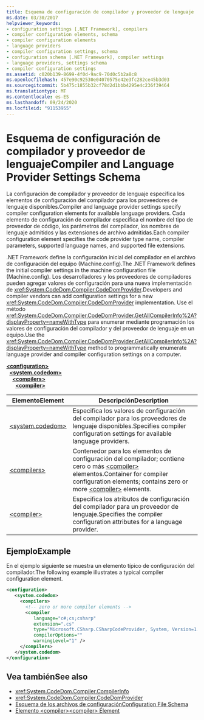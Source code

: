 ```yaml
---
title: Esquema de configuración de compilador y proveedor de lenguaje
ms.date: 03/30/2017
helpviewer_keywords:
- configuration settings [.NET Framework], compilers
- compiler configuration elements, schema
- compiler configuration elements
- language providers
- compiler configuration settings, schema
- configuration schema [.NET Framework], compiler settings
- language providers, settings schema
- compiler configuration settings
ms.assetid: c020b139-8699-4f0d-9ac9-70d0c5b2a8c8
ms.openlocfilehash: 457e90c92530e04070575e42e3fc282ce45b3d03
ms.sourcegitcommit: 5b475c1855b32cf78d2d1bbb4295e4c236f39464
ms.translationtype: MT
ms.contentlocale: es-ES
ms.lasthandoff: 09/24/2020
ms.locfileid: "91153955"
---
```

# <a name="compiler-and-language-provider-settings-schema"></a><span data-ttu-id="6d8cf-102">Esquema de configuración de compilador y proveedor de lenguaje</span><span class="sxs-lookup"><span data-stu-id="6d8cf-102">Compiler and Language Provider Settings Schema</span></span>

<span data-ttu-id="6d8cf-103">La configuración de compilador y proveedor de lenguaje especifica los elementos de configuración del compilador para los proveedores de lenguaje disponibles.</span><span class="sxs-lookup"><span data-stu-id="6d8cf-103">Compiler and language provider settings specify compiler configuration elements for available language providers.</span></span> <span data-ttu-id="6d8cf-104">Cada elemento de configuración de compilador especifica el nombre del tipo de proveedor de código, los parámetros del compilador, los nombres de lenguaje admitidos y las extensiones de archivo admitidas.</span><span class="sxs-lookup"><span data-stu-id="6d8cf-104">Each compiler configuration element specifies the code provider type name, compiler parameters, supported language names, and supported file extensions.</span></span>  
  
<span data-ttu-id="6d8cf-105">.NET Framework define la configuración inicial del compilador en el archivo de configuración del equipo (Machine.config).</span><span class="sxs-lookup"><span data-stu-id="6d8cf-105">The .NET Framework defines the initial compiler settings in the machine configuration file (Machine.config).</span></span> <span data-ttu-id="6d8cf-106">Los desarrolladores y los proveedores de compiladores pueden agregar valores de configuración para una nueva implementación de <xref:System.CodeDom.Compiler.CodeDomProvider>.</span><span class="sxs-lookup"><span data-stu-id="6d8cf-106">Developers and compiler vendors can add configuration settings for a new <xref:System.CodeDom.Compiler.CodeDomProvider> implementation.</span></span> <span data-ttu-id="6d8cf-107">Use el método <xref:System.CodeDom.Compiler.CodeDomProvider.GetAllCompilerInfo%2A?displayProperty=nameWithType> para enumerar mediante programación los valores de configuración del compilador y del proveedor de lenguaje en un equipo.</span><span class="sxs-lookup"><span data-stu-id="6d8cf-107">Use the <xref:System.CodeDom.Compiler.CodeDomProvider.GetAllCompilerInfo%2A?displayProperty=nameWithType> method to programmatically enumerate language provider and compiler configuration settings on a computer.</span></span>  
  
[**\<configuration>**](../configuration-element.md)\
&nbsp;&nbsp;[**\<system.codedom>**](system-codedom-element.md)\
&nbsp;&nbsp;&nbsp;&nbsp;[**\<compilers>**](compilers-element.md)\
&nbsp;&nbsp;&nbsp;&nbsp;&nbsp;&nbsp;[**\<compiler>**](compiler-element.md)
  
|<span data-ttu-id="6d8cf-108">Elemento</span><span class="sxs-lookup"><span data-stu-id="6d8cf-108">Element</span></span>|<span data-ttu-id="6d8cf-109">Descripción</span><span class="sxs-lookup"><span data-stu-id="6d8cf-109">Description</span></span>|  
|-------------|-----------------|  
|[\<system.codedom>](system-codedom-element.md)|<span data-ttu-id="6d8cf-110">Especifica los valores de configuración del compilador para los proveedores de lenguaje disponibles.</span><span class="sxs-lookup"><span data-stu-id="6d8cf-110">Specifies compiler configuration settings for available language providers.</span></span>|  
|[\<compilers>](compilers-element.md)|<span data-ttu-id="6d8cf-111">Contenedor para los elementos de configuración del compilador; contiene cero o más [\<compiler>](compiler-element.md) elementos.</span><span class="sxs-lookup"><span data-stu-id="6d8cf-111">Container for compiler configuration elements; contains zero or more [\<compiler>](compiler-element.md) elements.</span></span>|  
|[\<compiler>](compiler-element.md)|<span data-ttu-id="6d8cf-112">Especifica los atributos de configuración del compilador para un proveedor de lenguaje.</span><span class="sxs-lookup"><span data-stu-id="6d8cf-112">Specifies the compiler configuration attributes for a language provider.</span></span>|  
  
## <a name="example"></a><span data-ttu-id="6d8cf-113">Ejemplo</span><span class="sxs-lookup"><span data-stu-id="6d8cf-113">Example</span></span>  

 <span data-ttu-id="6d8cf-114">En el ejemplo siguiente se muestra un elemento típico de configuración del compilador.</span><span class="sxs-lookup"><span data-stu-id="6d8cf-114">The following example illustrates a typical compiler configuration element.</span></span>  
  
```xml  
<configuration>  
   <system.codedom>  
     <compilers>  
       <!-- zero or more compiler elements -->  
       <compiler  
          language="c#;cs;csharp"  
          extension=".cs"  
          type="Microsoft.CSharp.CSharpCodeProvider, System, Version=1.0.5000.0, Culture=neutral, PublicKeyToken=b77a5c561934e089"  
          compilerOptions=""  
          warningLevel="1" />  
     </compilers>  
   </system.codedom>  
</configuration>  
```  
  
## <a name="see-also"></a><span data-ttu-id="6d8cf-115">Vea también</span><span class="sxs-lookup"><span data-stu-id="6d8cf-115">See also</span></span>

- <xref:System.CodeDom.Compiler.CompilerInfo>
- <xref:System.CodeDom.Compiler.CodeDomProvider>
- [<span data-ttu-id="6d8cf-116">Esquema de los archivos de configuración</span><span class="sxs-lookup"><span data-stu-id="6d8cf-116">Configuration File Schema</span></span>](../index.md)
- [<span data-ttu-id="6d8cf-117">Elemento \<compiler></span><span class="sxs-lookup"><span data-stu-id="6d8cf-117">\<compiler> Element</span></span>](compiler-element.md)
